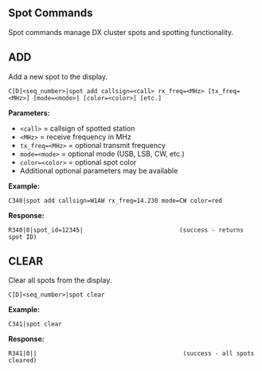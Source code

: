 
## Spot Commands

Spot commands manage DX cluster spots and spotting functionality.

## ADD

Add a new spot to the display.

```
C[D]<seq_number>|spot add callsign=<call> rx_freq=<MHz> [tx_freq=<MHz>] [mode=<mode>] [color=<color>] [etc.]
```

**Parameters:**
- `<call>` = callsign of spotted station
- `<MHz>` = receive frequency in MHz
- `tx_freq=<MHz>` = optional transmit frequency
- `mode=<mode>` = optional mode (USB, LSB, CW, etc.)
- `color=<color>` = optional spot color
- Additional optional parameters may be available

**Example:**
```
C340|spot add callsign=W1AW rx_freq=14.230 mode=CW color=red
```

**Response:**
```
R340|0|spot_id=12345|                           (success - returns spot ID)
```

## CLEAR

Clear all spots from the display.

```
C[D]<seq_number>|spot clear
```

**Example:**
```
C341|spot clear
```

**Response:**
```
R341|0||                                         (success - all spots cleared)
```
